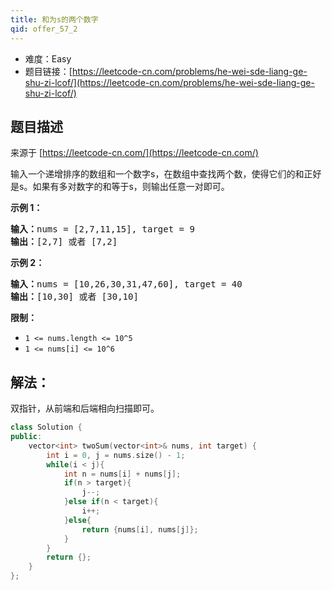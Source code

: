 ```yaml
---
title: 和为s的两个数字
qid: offer_57_2
---
```



- 难度：Easy
- 题目链接：[https://leetcode-cn.com/problems/he-wei-sde-liang-ge-shu-zi-lcof/](https://leetcode-cn.com/problems/he-wei-sde-liang-ge-shu-zi-lcof/)


## 题目描述

来源于 [https://leetcode-cn.com/](https://leetcode-cn.com/)

<p>输入一个递增排序的数组和一个数字s，在数组中查找两个数，使得它们的和正好是s。如果有多对数字的和等于s，则输出任意一对即可。</p>



<p><strong>示例 1：</strong></p>

<pre><strong>输入：</strong>nums = [2,7,11,15], target = 9
<strong>输出：</strong>[2,7] 或者 [7,2]
</pre>

<p><strong>示例 2：</strong></p>

<pre><strong>输入：</strong>nums = [10,26,30,31,47,60], target = 40
<strong>输出：</strong>[10,30] 或者 [30,10]
</pre>



<p><strong>限制：</strong></p>

<ul>
	<li><code>1 &lt;= nums.length &lt;= 10^5</code></li>
	<li><code>1 &lt;= nums[i]&nbsp;&lt;= 10^6</code></li>
</ul>


## 解法：

双指针，从前端和后端相向扫描即可。

```c++
class Solution {
public:
    vector<int> twoSum(vector<int>& nums, int target) {
        int i = 0, j = nums.size() - 1;
        while(i < j){
            int n = nums[i] + nums[j];
            if(n > target){
                j--;
            }else if(n < target){
                i++;
            }else{
                return {nums[i], nums[j]};
            }
        }
        return {};
    }
};
```
